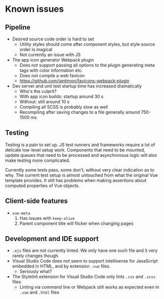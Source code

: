 
# Known issues

## Pipeline

- Desired source code order is hard to set
	- Utility styles should come after component styles, but style source order is magical
	- Not currently an issue with JS
- The app icon generator Webpack plugin
	- Does not support passing all options to the plugin generating meta tags with color information etc.
	- Does not compile a web favicon
	- https://github.com/jantimon/favicons-webpack-plugin
- Dev server and unit test startup time has increased dramatically
	- Who's the culprit?
	- With app icon builds: startup around 30 s
	- Without: still around 10 s
	- Compiling all SCSS is probably slow as well
	- Recompiling after saving changes to a file generally around 750-1500 ms

## Testing

Testing is a pain to set up. JS test runners and frameworks require a lot of delicate low-level setup work. Components that need to be mounted, update queues that need to be processed and asynchronous logic will also make testing more complicated.

Currently some tests pass, some don't, without very clear indication as to why. The current test setup is almost untouched from what the original Vue template provides. It still has problems when making assertions about computed properties of Vue objects.

## Client-side features

- `vue-meta`
	1. Has issues with `keep-alive`
	2. Parent component title will flicker when changing pages

## Development and IDE support

- `.ejs` files are not currently linted. We only have one such file and it very rarely changes though.
- Visual Studio Code does not seem to support intellisense for JavaScript embedded in HTML, and by extension `.vue` files.
	- Seriously what?
- The Stylelint extension for Visual Studio Code only lints `.css` and `.scss` files
	- Linting via command line or Webpack still works as expected even in `.vue` and `.html` files
